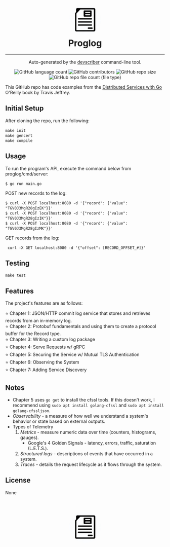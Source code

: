 <h1 align="center" style="border-bottom: none">
    <a href="https://github.com/WhitneyLampkin/devscriber/blob/main/assets/default-img.png?raw=true" target="_blank">
        <img alt="" src="https://github.com/WhitneyLampkin/devscriber/blob/main/assets/default-img.png?raw=true" style="border-radius: 50%; height: 100px;">
    </a>
    <br>
    Proglog
</h1>

<hr />

<p align="center">
    Auto-generated by the <a href="https://github.com/WhitneyLampkin/devscriber" target="_blank">devscriber</a> command-line tool.
</p>

<div align="center">

![GitHub language count](https://img.shields.io/github/languages/count/WhitneyLampkin/proglog?label=Languages)
![GitHub contributors](https://img.shields.io/github/contributors/WhitneyLampkin/proglog?label=Contributors&color=yellow)
![GitHub repo size](https://img.shields.io/github/repo-size/WhitneyLampkin/proglog?label=Repo%20Size&color=teal)
![GitHub repo file count (file type)](https://img.shields.io/github/directory-file-count/WhitneyLampkin/proglog?label=Files&color=purple)

</div>

This GitHub repo has code examples from the [Distributed Services with Go]() O'Reilly book by Travis Jeffrey.

## Initial Setup

After cloning the repo, run the following:

```shell
make init
make gencert
make compile
```

## Usage

To run the program's API, execute the command below from proglog/cmd/server:

```shell
$ go run main.go
```

POST new records to the log:

```shell
$ curl -X POST localhost:8080 -d '{"record": {"value": "TGV0J3MgR28gIzEK"}}'
​$ curl -X POST localhost:8080 -d '{"record": {"value": "TGV0J3MgR28gIzIK"}}'
$ curl -X POST localhost:8080 -d '{"record": {"value": "TGV0J3MgR28gIzMK"}}'
```

GET records from the log:

```shell
 curl -X GET localhost:8080 -d '{"offset": [RECORD_OFFSET_#]}'
```

## Testing

```shell
make test
```

## Features

The project's features are as follows:

⭐ Chapter 1: JSON/HTTP commit log service that stores and retrieves records from an in-memory log.
<br />
⭐ Chapter 2: Protobuf fundamentals and using them to create a protocol buffer for the Record type.
<br />
⭐ Chapter 3: Writing a custom log package
<br />
⭐ Chapter 4: Serve Requests w/ gRPC
<br />
⭐ Chapter 5: Securing the Service w/ Mutual TLS Authentication
<br />
⭐ Chapter 6: Observing the System
<br />
⭐ Chapter 7: Adding Service Discovery

## Notes

- Chapter 5 uses `go get` to install the cfssl tools. If this doesn't work, I recommend using `sudo apt install golang-cfssl` and `sudo apt install golang-cfssljson`.
- *Observability* - a measure of how well we understand a system's behavior or state based on external outputs.
- Types of Telemetry
    1. *Metrics* - measure numeric data over time (counters, histograms, gauges).
        - Google's 4 Golden Signals - latency, errors, traffic, saturation (L.E.T.S.).
    1. *Structured logs* - descriptions of events that have occurred in a system.
    1. *Traces* - details the request lifecycle as it flows through the system.


## License

None

<h1 align="center" style="border-bottom: none; margin-top: 50px;">
    <a href="https://github.com/WhitneyLampkin/devscriber/blob/main/assets/default-img.png?raw=true" target="_blank">
        <img alt="" src="https://github.com/WhitneyLampkin/devscriber/blob/main/assets/default-img.png?raw=true" style="border-radius: 50%; height: 100px;">
    </a>
</h1>
